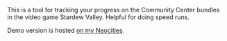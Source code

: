This is a tool for tracking your progress on the Community Center bundles in the video game Stardew Valley. Helpful for doing speed runs.

Demo version is hosted [on my Neocities](https://tigrennatenn.neocities.org/stardew_valley/).
